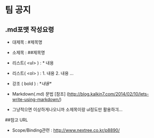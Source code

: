 # 팀 공지

## .md포맷 작성요령
* 대제목 : #제목명
* 소제목 : ##제목명
* 리스트( \<ul> ) : * 내용
* 리스트( \<ol> ) : 1. 내용 2. 내용 ...
* 강조 ( bold ) : \**내용\**
* Markdown(.md) 문법 [참조] (http://blog.kalkin7.com/2014/02/10/lets-write-using-markdown/)

* 그냥적으면 이상하게나오니까 소제목이랑 ul정도만 활용하긔...


##참고 URL
* Scope/Binding관련 : http://www.nextree.co.kr/p8890/
